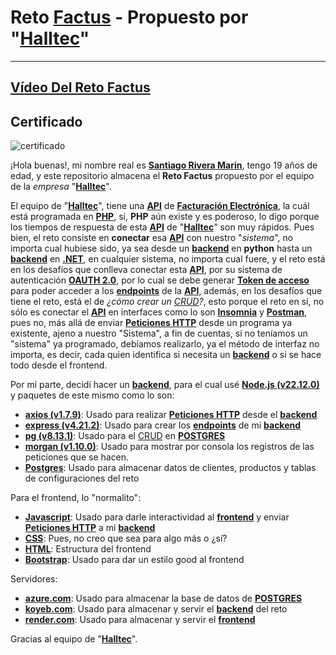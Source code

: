 # Reto [Factus](https://developers.factus.com.co/) - Propuesto por "[Halltec](https://halltec.co/)"
---
**[Vídeo Del Reto Factus](https://youtu.be/PI5bEsuY1aA?si=FPCjpjvUSzby0OZ9)**
---
## Certificado
![certificado](https://github.com/user-attachments/assets/0e11b96f-d836-4ebe-9737-384196a254c9)

¡Hola buenas!, mi nombre real es **[Santiago Rivera Marin](https://www.instagram.com/santiago.riveramarin.524/)**, tengo 19 años de edad, y este repositorio almacena el **Reto Factus** propuesto por el equipo de la _empresa_ "**[Halltec](https://halltec.co/)**".

El equipo de "**[Halltec](https://halltec.co/)**", tiene una **[API](https://www.ibm.com/mx-es/topics/api)** de **[Facturación Electrónica](https://micrositios.dian.gov.co/sistema-de-facturacion-electronica/factura-electronica/)**, la cuál está programada en **[PHP](https://www.php.net/manual/es/intro-whatis.php)**, sí, **PHP** aún existe y es poderoso, lo digo porque los tiempos de respuesta de esta **[API](https://www.ibm.com/mx-es/topics/api)** de "**[Halltec](https://halltec.co/)**" son muy rápidos.
Pues bien, el reto consiste en **conectar** esa **[API](https://www.ibm.com/mx-es/topics/api)** con nuestro "_sistema_", no importa cual hubiese sido, ya sea desde un **[backend](https://www.gluo.mx/blog/backend-que-es-y-para-que-sirve)** en **python** hasta un **[backend](https://www.gluo.mx/blog/backend-que-es-y-para-que-sirve)** en **[.NET](https://dotnet.microsoft.com/es-es/learn/dotnet/what-is-dotnet)**, en cualquier sistema, no importa cual fuere, y el reto está en los desafíos que conlleva conectar esta **[API](https://www.ibm.com/mx-es/topics/api)**, por su sistema de autenticación **[OAUTH 2.0](https://auth0.com/es/intro-to-iam/what-is-oauth-2)**, por lo cual se debe generar **[Token de acceso](https://globalfishingwatch.org/es/faqs/que-es-un-token-de-acceso-a-la-api/)** para poder acceder a los **[endpoints](https://mailchimp.com/es/resources/what-is-an-api-endpoint/)** de la **[API](https://www.ibm.com/mx-es/topics/api)**, además,
en los desafíos que tiene el reto, está el de _¿cómo crear un [CRUD](https://blog.hubspot.es/website/que-es-crud)?_, esto porque el reto en sí, no sólo es conectar el **[API](https://www.ibm.com/mx-es/topics/api)** en interfaces como lo son **[Insomnia](https://insomnia.rest/)** y **[Postman](https://www.postman.com/)**, pues no, más allá de enviar **[Peticiones HTTP](https://kinsta.com/es/base-de-conocimiento/que-es-una-peticion-http/)** desde un programa ya existente, ajeno a nuestro "Sistema", a fin de cuentas, si no teníamos un "sistema" ya programado, debíamos realizarlo, ya el método de interfaz no importa, es decir, cada quien identifica si necesita un **[backend](https://www.gluo.mx/blog/backend-que-es-y-para-que-sirve)** o si se hace todo desde el frontend.

Por mi parte, decidí hacer un **[backend](https://www.gluo.mx/blog/backend-que-es-y-para-que-sirve)**, para el cual usé **[Node.js (v22.12.0)](https://nodejs.org/es)** y paquetes de este mismo como lo son:
  - **[axios (v1.7.9)](https://axios-http.com/es/docs/intro)**: Usado para realizar **[Peticiones HTTP](https://kinsta.com/es/base-de-conocimiento/que-es-una-peticion-http/)** desde el **[backend](https://www.gluo.mx/blog/backend-que-es-y-para-que-sirve)**
  - **[express (v4.21.2)](https://expressjs.com/)**: Usado para crear los **[endpoints](https://mailchimp.com/es/resources/what-is-an-api-endpoint/)** de mi **[backend](https://www.gluo.mx/blog/backend-que-es-y-para-que-sirve)**
  - **[pg (v8.13.1)](https://node-postgres.com/)**: Usado para el [CRUD](https://blog.hubspot.es/website/que-es-crud) en **[POSTGRES](https://www.postgresql.org/)**
  - **[morgan (v1.10.0)](https://www.npmjs.com/package/morgan)**: Usado para mostrar por consola los registros de las peticiones que se hacen.
  - **[Postgres](https://www.postgresql.org/)**: Usado para almacenar datos de clientes, productos y tablas de configuraciones del reto

Para el frontend, lo "normalito":
  - **[Javascript](https://developer.mozilla.org/es/docs/Learn_web_development/Core/Scripting/What_is_JavaScript)**: Usado para darle interactividad al **[frontend](https://www.arsys.es/blog/frontend-que-es-y-para-que-se-utiliza-en-desarrollo-web)** y enviar **[Peticiones HTTP](https://kinsta.com/es/base-de-conocimiento/que-es-una-peticion-http/)** a mi **[backend](https://www.gluo.mx/blog/backend-que-es-y-para-que-sirve)**
  - **[CSS](https://lenguajecss.com/css/introduccion/que-es-css/)**: Pues, no creo que sea para algo más o ¿sí?
  - **[HTML](https://developer.mozilla.org/es/docs/Web/HTML)**: Estructura del frontend
  - **[Bootstrap](https://getbootstrap.com/docs/5.3/getting-started/introduction/)**: Usado para dar un estilo good al frontend

Servidores:
  - **[azure.com](https://azure.microsoft.com/es-es/resources/cloud-computing-dictionary/what-is-azure/)**: Usado para almacenar la base de datos de **[POSTGRES](https://www.postgresql.org/)**
  - **[koyeb.com](https://www.koyeb.com/docs)**: Usado para almacenar y servir el **[backend](https://www.gluo.mx/blog/backend-que-es-y-para-que-sirve)** del reto
  - **[render.com](https://render.com/about)**: Usado para almacenar y servir el **[frontend](https://www.arsys.es/blog/frontend-que-es-y-para-que-se-utiliza-en-desarrollo-web)**

Gracias al equipo de "**[Halltec](https://halltec.co/)**".
